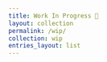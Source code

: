 ```yaml
---
title: Work In Progress 🤔
layout: collection
permalink: /wip/
collection: wip
entries_layout: list
---
```

